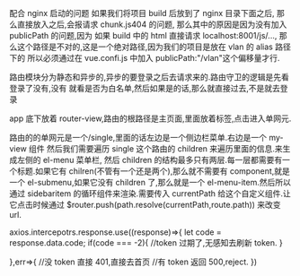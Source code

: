 配合 nginx 启动的问题
如果我们将项目 build 后放到了 nginx 目录下面之后,
那么直接放入之后,会报请求 chunk.js404 的问题,
那么其中的原因是因为没有加入 publicPath 的问题,因为
如果 build 中的 html 直接请求 localhost:8001/js/...,
那么这个路径是不对的,这是一个绝对路径,因为我们的项目是放在 vlan 的 alias 路径下的
所以必须通过在 vue.confi.js 中加入 publicPath:"/vlan"这个偏移量才行.

路由模块分为静态和异步的,异步的要登录之后去请求来的.路由守卫的逻辑是先看登录了没有,没有
就看是否为白名单,然后如果是的话,那么就直接过去,不是就去登录

app 底下放着 router-view,路由的根路径是主页面,里面放着标签,点击进入单网元.

路由的的单网元是一个/single,里面的话左边是一个侧边栏菜单.右边是一个 my-view 组件
然后我们需要遍历 single 这个路由的 children 来遍历里面的信息.来生成左侧的 el-menu 菜单栏,
然后 children 的结构最多只有两层.每一层都需要有一个标题.如果它有 chilren(不管有一个还是两个),那么就不需要有
component,就是一个 el-submenu,如果它没有 children 了,那么就是一个 el-menu-item.然后所以
通过 sidebaritem 的循环组件来渲染.需要传入 currentPath 给这个自定义组件.让它点击时候通过
\$router.push(path.resolve(currentPath,route.path)) 来改变 url.

axios.intercepotrs.response.use((response)=>{
let code = response.data.code;
if(code === -2){
//token 过期了,无感知去刷新 token.
}

},err=>{
//没 token 直接 401,直接去首页
//有 token 返回 500,reject.
})
